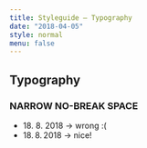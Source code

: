 ```yaml
---
title: Styleguide – Typography
date: "2018-04-05"
style: normal
menu: false
---
```



## Typography

### NARROW NO-BREAK SPACE

<div class="heading1 centerColumn">

* 18\. 8. 2018 → wrong :(
* 18\.&#8239;8.&#8239;2018 → nice!

<div>
